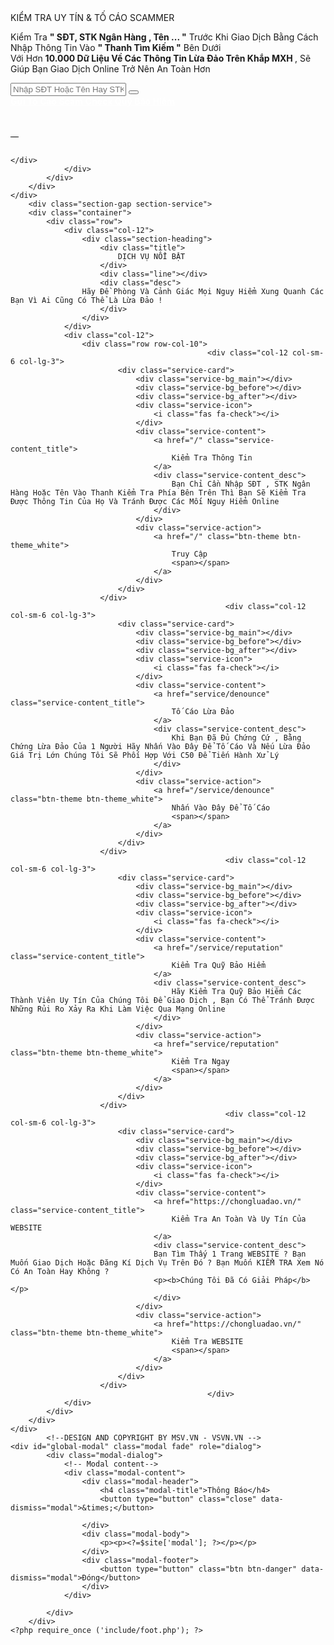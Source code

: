 <?php require_once ('include/head.php'); ?>
<title> <?=$site_mota;?>
 </title>
<?php require_once ('include/nav.php');
//MSV.VN - VSVN.VN
$don = mysqli_fetch_assoc(mysqli_query($ketnoi, "SELECT COUNT(*) FROM `ticket` WHERE `status` = 'scam' ")) ['COUNT(*)'];
?>
<div id="main" class="main">
    <div class="section-gap section-intro">
        <div class="container">
            <div class="row">
                <div class="col-12">
        <div class="section-heading">
            <div class="title">
                KIỂM TRA UY TÍN &amp; TỐ CÁO SCAMMER
            </div>
            <div class="line"></div>
            <div class="desc">
                <p>Kiểm Tra&nbsp;<strong>" SĐT, STK Ngân Hàng , Tên ... "</strong>&nbsp;Trước Khi Giao Dịch Bằng Cách Nhập Thông Tin Vào&nbsp;<strong>" Thanh Tìm Kiếm "</strong> Bên Dưới<br />
Với Hơn&nbsp;<strong>10.000 Dữ Liệu Về Các Thông Tin Lừa Đảo Trên Khắp MXH </strong>, Sẽ Giúp Bạn Giao Dịch Online Trở Nên An Toàn Hơn</p>
            </div>
        </div>
    </div>
    <div class="col-12">
        <div class="row align-items-center">
            <div class="col-lg-6">
                <form method="GET" action="/search">
                    <div class="form-group position-relative">
                        <input type="text" class="form-control" name="m"
                               placeholder="Nhập SĐT Hoặc Tên Hay STK Ngân Hàng Để Kiểm Tra ">
                        <button type="submit">
                            <i class="far fa-search"></i>
                        </button>
                    </div>
                    <a href="/service/denounce" class="btn-theme btn-theme_primary" style="color: white">
                        <b>Gửi Tố Cáo Scam</b>
                        <span></span>
                    </a>
                    <a href="/service/reputation" class="btn-theme btn-theme_success" style="color: white">
                       <b>Check Quỹ Bảo Hiểm</b>
                        <span></span>
                    </a>
                </form>
            </div>
            <div class="col-lg-6">
                <div class="intro-image">
                    <img src="https://i.imgur.com/j21VfDj.png" class="w-100 img-fluid h-auto" alt="">
                </div>
            </div>
        </div>
    </div>
                <div class="col-12">
                    <div class="section-heading">
                    <div class="title"><br>
                          </div>
                        </div>
                    <div class="scam-list">
<?php
//MSV.VN - VSVN.VN
$i = 1;
$result = mysqli_query($ketnoi, "SELECT * FROM `ticket` WHERE `status` = 'scam' ORDER BY id desc limit 0, 10");
while ($row = mysqli_fetch_assoc($result))
{ ?>
                      <div class="scam-item d-flex align-items-center py-3 px-4 border bg-white" style="border-radius: 17px; margin-bottom: 9px">
                            <div class="scam-title">
                                <span class="scam-title_icon">
                                    <i class="fas fa-user-alt" style="color: red"></i>
                                </span>
                                <a href="/scamer/<?=$row['code']; ?>" class="scam-title_link" style="color: black">
                                    ㅤ <?=$row['username']; ?>
                                </a>
                            </div>
                            <div class="scam-info ml-auto">
                                <span class="scam-info_time">
                                    <i class="fas fa-clock" style="color: blue"></i>
                                    <?=$row['ngay']; ?></span>
                                    <span class="scam-info_time">
                                    <i class="fas fa-money-bill-alt" style="color: #F4E06D"></i>
                                    <?=$row['ngan_hang']; ?></span>
                                <span class="scam-info_eye">
                                    <i class="fas fa-eye" style="color: green"></i>
                                    <?=$row['view']; ?>
                                </span>
                            </div>
                        </div>
                        <?php
                        //CODE ĐƯỢC PHÁT HÀNH BỞI LÊ ĐOÀN MINH CHIẾN (NearZeK) | Vui Lòng Mua Mã Nguồn Chính Chủ | Zalo : 0367983792 
} ?>
                                                    
                                                                        </div>
                </div>
            </div>
        </div>
    </div>
        <div class="section-gap section-service">
        <div class="container">
            <div class="row">
                <div class="col-12">
                    <div class="section-heading">
                        <div class="title">
                            DỊCH VỤ NỔI BẬT
                        </div>
                        <div class="line"></div>
                        <div class="desc">
                    Hãy Đề Phòng Và Cảnh Giác Mọi Nguy Hiểm Xung Quanh Các Bạn Vì Ai Cũng Có Thể Là Lừa Đảo !
                        </div>
                    </div>
                </div>
                <div class="col-12">
                    <div class="row row-col-10">
                                                <div class="col-12 col-sm-6 col-lg-3">
                            <div class="service-card">
                                <div class="service-bg_main"></div>
                                <div class="service-bg_before"></div>
                                <div class="service-bg_after"></div>
                                <div class="service-icon">
                                    <i class="fas fa-check"></i>
                                </div>
                                <div class="service-content">
                                    <a href="/" class="service-content_title">
                                        Kiểm Tra Thông Tin
                                    </a>
                                    <div class="service-content_desc">
                                        Bạn Chỉ Cần Nhập SĐT , STK Ngân Hàng Hoặc Tên Vào Thanh Kiểm Tra Phía Bên Trên Thì Bạn Sẽ Kiểm Tra Được Thông Tin Của Họ Và Tránh Được Các Mối Nguy Hiểm Online 
                                    </div>
                                </div>
                                <div class="service-action">
                                    <a href="/" class="btn-theme btn-theme_white">
                                        Truy Cập
                                        <span></span>
                                    </a>
                                </div>
                            </div>
                        </div>
                                                    <div class="col-12 col-sm-6 col-lg-3">
                            <div class="service-card">
                                <div class="service-bg_main"></div>
                                <div class="service-bg_before"></div>
                                <div class="service-bg_after"></div>
                                <div class="service-icon">
                                    <i class="fas fa-check"></i>
                                </div>
                                <div class="service-content">
                                    <a href="service/denounce" class="service-content_title">
                                        Tố Cáo Lừa Đảo
                                    </a>
                                    <div class="service-content_desc">
                                        Khi Bạn Đã Đủ Chứng Cứ , Bằng Chứng Lừa Đảo Của 1 Người Hãy Nhấn Vào Đây Để Tố Cáo Và Nếu Lừa Đảo Giá Trị Lớn Chúng Tôi Sẽ Phối Hợp Với C50 Để Tiến Hành Xử Lý
                                    </div>
                                </div>
                                <div class="service-action">
                                    <a href="/service/denounce" class="btn-theme btn-theme_white">
                                        Nhấn Vào Đây Để Tố Cáo
                                        <span></span>
                                    </a>
                                </div>
                            </div>
                        </div>
                                                    <div class="col-12 col-sm-6 col-lg-3">
                            <div class="service-card">
                                <div class="service-bg_main"></div>
                                <div class="service-bg_before"></div>
                                <div class="service-bg_after"></div>
                                <div class="service-icon">
                                    <i class="fas fa-check"></i>
                                </div>
                                <div class="service-content">
                                    <a href="/service/reputation" class="service-content_title">
                                        Kiểm Tra Quỹ Bảo Hiểm
                                    </a>
                                    <div class="service-content_desc">
                                        Hãy Kiểm Tra Quỹ Bảo Hiểm Các Thành Viên Uy Tín Của Chúng Tôi Để Giao Dịch , Bạn Có Thể Tránh Được Những Rủi Ro Xảy Ra Khi Làm Việc Qua Mạng Online
                                    </div>
                                </div>
                                <div class="service-action">
                                    <a href="service/reputation" class="btn-theme btn-theme_white">
                                        Kiểm Tra Ngay
                                        <span></span>
                                    </a>
                                </div>
                            </div>
                        </div>
                                                    <div class="col-12 col-sm-6 col-lg-3">
                            <div class="service-card">
                                <div class="service-bg_main"></div>
                                <div class="service-bg_before"></div>
                                <div class="service-bg_after"></div>
                                <div class="service-icon">
                                    <i class="fas fa-check"></i>
                                </div>
                                <div class="service-content">
                                    <a href="https://chongluadao.vn/" class="service-content_title">
                                        Kiểm Tra An Toàn Và Uy Tín Của WEBSITE
                                    </a>
                                    <div class="service-content_desc">
                                    Bạn Tìm Thấy 1 Trang WEBSITE ? Bạn Muốn Giao Dịch Hoặc Đăng Kí Dịch Vụ Trên Đó ? Bạn Muốn KIỂM TRA Xem Nó Có An Toàn Hay Không ?
                                    <p><b>Chúng Tôi Đã Có Giải Pháp</b></p>
                                    </div>
                                </div>
                                <div class="service-action">
                                    <a href="https://chongluadao.vn/" class="btn-theme btn-theme_white">
                                        Kiểm Tra WEBSITE
                                        <span></span>
                                    </a>
                                </div>
                            </div>
                        </div>
                                                </div>
                </div>
            </div>
        </div>
    </div>
            <!--DESIGN AND COPYRIGHT BY MSV.VN - VSVN.VN -->
    <div id="global-modal" class="modal fade" role="dialog">
            <div class="modal-dialog">
                <!-- Modal content-->
                <div class="modal-content">
                    <div class="modal-header">
                        <h4 class="modal-title">Thông Báo</h4>
                        <button type="button" class="close" data-dismiss="modal">&times;</button>

                    </div>
                    <div class="modal-body">
                        <p><p><?=$site['modal']; ?></p></p>
                    </div>
                    <div class="modal-footer">
                        <button type="button" class="btn btn-danger" data-dismiss="modal">Đóng</button>
                    </div>
                </div>

            </div>
        </div>
    <?php require_once ('include/foot.php'); ?>
    
